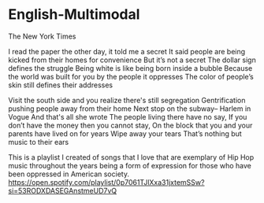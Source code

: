 # English-Multimodal
The New York Times

I read the paper the other day, it told me a secret
It said people are being kicked from their homes for convenience
But it’s not a secret
The dollar sign defines the struggle
Being white is like being born inside a bubble
Because the world was built for you by the people it oppresses
The color of people’s skin still defines their addresses

Visit the south side and you realize there's still segregation
Gentrification pushing people away from their home
Next stop on the subway– Harlem in Vogue
And that's all she wrote
The people living there have no say,
If you don’t have the money then you cannot stay,
On the block that you and your parents have lived on for years
Wipe away your tears
That’s nothing but music to their ears



This is a playlist I created of songs that I love that are exemplary of Hip Hop music throughout the years being a form of expression for those who have been oppressed in American society. 
https://open.spotify.com/playlist/0p7061TJlXxa31jxtemSSw?si=53RODXDASEGAnstmeUD7vQ
